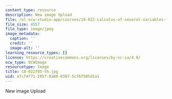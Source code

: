 ```yaml
---
content_type: resource
description: New image Upload
file: /ol-ocw-studio-app/courses/18-022-calculus-of-several-variables-fall-2010/afcf4f71105f8a8003875cf6f505d1a1_18-022f05-th.jpg
file_size: 4557
file_type: image/jpeg
image_metadata:
  caption: ''
  credit: ''
  image-alt: ''
learning_resource_types: []
license: https://creativecommons.org/licenses/by-nc-sa/4.0/
ocw_type: OCWImage
resourcetype: Image
title: 18-022f05-th.jpg
uid: afcf4f71-105f-8a80-0387-5cf6f505d1a1
---
```

New image Upload